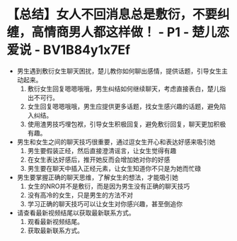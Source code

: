 # 【总结】女人不回消息总是敷衍，不要纠缠，高情商男人都这样做！ - P1 - 楚儿恋爱说 - BV1B84y1x7Ef

-   男生遇到敷衍女生聊天困扰，楚儿教你如何聊出感情，提供话题，引导女生主动起来。
    1.  敷衍女生回复嗯嗯哦哦，男生纠结如何继续聊天，考虑直接表白，楚儿指出不可行。
    2.  女生回复嗯嗯哦哦，男生应提供更多话题，找女生感兴趣的话题，避免陷入纠结。
    3.  使用渣男技巧埋包袱，引导女生积极回复，避免敷衍回复，聊天更加积极有趣。
-   男生和女生之间的聊天技巧很重要，通过逗女生开心和表达好感来吸引她
    1.  男生要假装正经，然后直接澄清谣言，让女生觉得有趣
    2.  在女生表达好感后，推开她反而会增加她对你的好感
    3.  男生要在聊天中插入正经元素，让女生知道你不只是为她而忙碌
-   男生要掌握正确的聊天思维，了解女生的想法，才能吸引她
    1.  女生的NRO并不是敷衍，而是因为男生没有正确的聊天技巧
    2.  没有高冷的女生，只是男生的方法不对
    3.  学习正确的聊天技巧可以让女生对你感兴趣，甚至倒追你
-   请查看最新视频结尾以获取最新联系方式。
    1.  观看最新视频结尾。
    2.  获取最新联系方式。